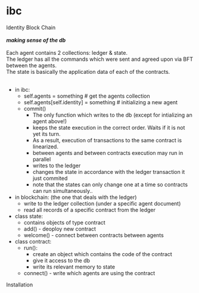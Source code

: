 # ibc
Identity Block Chain <br><br>
___making sense of the db___ <br><br>
Each agent contains 2 collections: ledger & state. <br>
The ledger has all the commands which were sent and agreed upon via BFT between the agents. <br>
The state is basically the application data of each of the contracts. <br><br>
- in ibc:
	- self.agents = something # get the agents collection
	- self.agents[self.identity] = something # initializing a new agent
	- commit()
		- The only function which writes to the db (except for intializing an agent above!)
		- keeps the state execution in the correct order. Waits if it is not yet its turn.
		- As a result, execution of transactions to the same contract is linearized.
		- between agents and between contracts execution may run in parallel
		- writes to the ledger
		- changes the state in accordance with the ledger transaction it just commited
		- note that the states can only change one at a time so contracts can run simultaneously..
- in blockchain: (the one that deals with the ledger)
	- write to the ledger collection (under a specific agent document)
	- read all records of a specific contract from the ledger 
- class state:
	- contains objects of type contract
	- add() - deoploy new contract
	- welcome() - connect between contracts between agents
- class contract:
	- run(): 
		- create an object which contains the code of the contract 
		- give it access to the db
		- write its relevant memory to state
	- connect() - write which agents are using the contract

Installation
